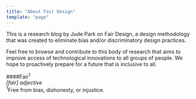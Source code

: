 ```yaml
---
title: "About Fair Design"
template: "page"
---
```


This is a research blog by Jude Park on Fair Design, a design methodology that was created to eliminate bias and/or discriminatory design practices.

Feel free to browse and contribute to this body of research that aims to improve access of technological innovations to all groups of people. We hope to proactively prepare for a future that is inclusive to all.

####Fair<sup>1</sup><br/>*[fair] adjective*<br/><sup>1</sup>Free from bias, dishonesty, or injustice.


